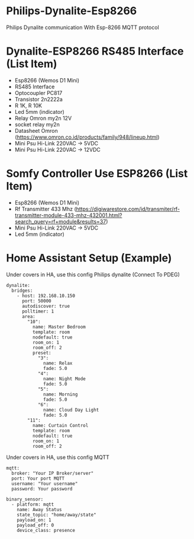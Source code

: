 # Philips-Dynalite-Esp8266
Philips Dynalite communication With Esp-8266 MQTT protocol

# Dynalite-ESP8266 RS485 Interface (List Item)

- Esp8266 (Wemos D1 Mini)
- RS485 Interface
- Optocoupler PC817
- Transistor 2n2222a
- R 1K, R 10K
- Led 5mm (indicator)
- Relay Omron my2n 12V
- socket relay my2n
- Datasheet Omron (https://www.omron.co.id/products/family/948/lineup.html)
- Mini Psu Hi-Link 220VAC -> 5VDC
- Mini Psu Hi-Link 220VAC -> 12VDC

# Somfy Controller Use ESP8266 (List Item)

- Esp8266 (Wemos D1 Mini)
- Rf Transmitter 433 Mhz (https://digiwarestore.com/id/transmiter/rf-transmitter-module-433-mhz-432001.html?search_query=rf+module&results=37)
- Mini Psu Hi-Link 220VAC -> 5VDC
- Led 5mm (indicator)

# Home Assistant Setup (Example)

Under covers in HA, use this config Philips dynalite (Connect To PDEG)

```
dynalite:
  bridges:
    - host: 192.168.10.150
      port: 50000
      autodiscover: true
      polltimer: 1
      area:
        "10":
          name: Master Bedroom
          template: room
          nodefault: true
          room_on: 1
          room_off: 2
          preset:
            "3":
              name: Relax
              fade: 5.0
            "4":
              name: Night Mode
              fade: 5.0
            "5":
              name: Morning
              fade: 5.0
            "6":
              name: Cloud Day Light
              fade: 5.0
        "11":
          name: Curtain Control
          template: room
          nodefault: true
          room_on: 1
          room_off: 2

```

Under covers in HA, use this config MQTT

```
mqtt:
  broker: "Your IP Broker/server"
  port: Your port MQTT
  username: "Your username"
  password: Your password
  
binary_sensor:
  - platform: mqtt
    name: Away Status
    state_topic: "home/away/state"
    payload_on: 1
    payload_off: 0
    device_class: presence
```
